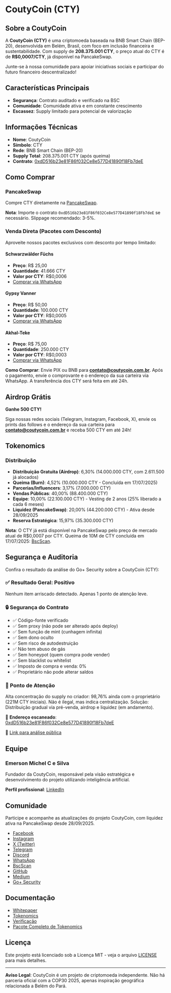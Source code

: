 # CoutyCoin (CTY)



## Sobre a CoutyCoin

A **CoutyCoin (CTY)** é uma criptomoeda baseada na BNB Smart Chain (BEP-20), desenvolvida em Belém, Brasil, com foco em inclusão financeira e sustentabilidade. Com supply de **208.375.001 CTY**, o preço atual do CTY é de **R$0,0007/CTY**, já disponível na PancakeSwap.

Junte-se à nossa comunidade para apoiar iniciativas sociais e participar do futuro financeiro descentralizado!

## Características Principais

- **Segurança**: Contrato auditado e verificado na BSC
- **Comunidade**: Comunidade ativa e em constante crescimento
- **Escassez**: Supply limitado para potencial de valorização

## Informações Técnicas

- **Nome**: CoutyCoin
- **Símbolo**: CTY
- **Rede**: BNB Smart Chain (BEP-20)
- **Supply Total**: 208.375.001 CTY (após queima)
- **Contrato**: [0xdD516b23e81F86f032Ce8e577D41890f18Fb7deE](https://bscscan.com/address/0xdD516b23e81F86f032Ce8e577D41890f18Fb7deE)

## Como Comprar

### PancakeSwap
Compre CTY diretamente na [PancakeSwap](https://pancakeswap.finance/swap?outputCurrency=0xdD516b23e81F86f032Ce8e577D41890f18Fb7deE).

**Nota**: Importe o contrato `0xdD516b23e81F86f032Ce8e577D41890f18Fb7deE` se necessário. Slippage recomendado: 3-5%.

### Venda Direta (Pacotes com Desconto)

Aproveite nossos pacotes exclusivos com desconto por tempo limitado:

#### Schwarzwälder Füchs
- **Preço**: R$ 25,00
- **Quantidade**: 41.666 CTY
- **Valor por CTY**: R$0,0006
- [Comprar via WhatsApp](https://wa.me/5591984615709?text=Olá,%20quero%20o%20pacote%20Schwarzwälder%20Füchs%20(R$25)%20da%20CoutyCoin!)

#### Gypsy Vanner
- **Preço**: R$ 50,00
- **Quantidade**: 100.000 CTY
- **Valor por CTY**: R$0,0005
- [Comprar via WhatsApp](https://wa.me/5591984615709?text=Olá,%20quero%20o%20pacote%20Gypsy%20Vanner%20(R$50)%20da%20CoutyCoin!)

#### Akhal-Teke
- **Preço**: R$ 75,00
- **Quantidade**: 250.000 CTY
- **Valor por CTY**: R$0,0003
- [Comprar via WhatsApp](https://wa.me/5591984615709?text=Olá,%20quero%20o%20pacote%20Akhal-Teke%20(R$75)%20da%20CoutyCoin!)

**Como Comprar**: Envie PIX ou BNB para **contato@coutycoin.com.br**. Após o pagamento, envie o comprovante e o endereço da sua carteira via WhatsApp. A transferência dos CTY será feita em até 24h.

## Airdrop Grátis

**Ganhe 500 CTY!**

Siga nossas redes sociais (Telegram, Instagram, Facebook, X), envie os prints das follows e o endereço da sua carteira para **contato@coutycoin.com.br** e receba 500 CTY em até 24h!

## Tokenomics

### Distribuição

- **Distribuição Gratuita (Airdrop)**: 6,30% (14.000.000 CTY, com 2.611.500 já alocados)
- **Queima (Burn)**: 4,52% (10.000.000 CTY - Concluída em 17/07/2025)
- **Parcerias/Influencers**: 3,17% (7.000.000 CTY)
- **Vendas Públicas**: 40,00% (88.400.000 CTY)
- **Equipe**: 10,00% (22.100.000 CTY) - Vesting de 2 anos (25% liberado a cada 6 meses)
- **Liquidez (PancakeSwap)**: 20,00% (44.200.000 CTY) - Ativa desde 28/09/2025
- **Reserva Estratégica**: 15,97% (35.300.000 CTY)

**Nota**: O CTY já está disponível na PancakeSwap pelo preço de mercado atual de R$0,0007 por CTY. Queima de 10M de CTY concluída em 17/07/2025: [BscScan](https://bscscan.com/tx/0x77b971788ea90456b531e4989a16f44a605a5dc50f8607d7dc5c6d7b00fd7b4a).

## Segurança e Auditoria

Confira o resultado da análise do Go+ Security sobre a CoutyCoin (CTY):

### ✅ Resultado Geral: Positivo

Nenhum item arriscado detectado. Apenas 1 ponto de atenção leve.

### 🔒 Segurança do Contrato

- ✅ Código-fonte verificado
- ✅ Sem proxy (não pode ser alterado após deploy)
- ✅ Sem função de mint (cunhagem infinita)
- ✅ Sem dono oculto
- ✅ Sem risco de autodestruição
- ✅ Não tem abuso de gás
- ✅ Sem honeypot (quem compra pode vender)
- ✅ Sem blacklist ou whitelist
- ✅ Imposto de compra e venda: 0%
- ✅ Proprietário não pode alterar saldos

### 🧠 Ponto de Atenção

Alta concentração do supply no criador: 98,76% ainda com o proprietário (221M CTY iniciais). Não é ilegal, mas indica centralização. Solução: Distribuição gradual via pré-venda, airdrop e liquidez (em andamento).

📌 **Endereço escaneado**: [0xdD516b23e81F86f032Ce8e577D41890f18Fb7deE](https://bscscan.com/address/0xdD516b23e81F86f032Ce8e577D41890f18Fb7deE)

🔗 [Link para análise pública](https://gopluslabs.io/token-security/56/0xdD516b23e81F86f032Ce8e577D41890f18Fb7deE)

## Equipe

### Emerson Michel C e Silva

Fundador da CoutyCoin, responsável pela visão estratégica e desenvolvimento do projeto utilizando inteligência artificial.

**Perfil profissional**: [LinkedIn](https://www.linkedin.com/in/emerson-silva-01117387?utm_source=share&utm_campaign=share_via&utm_content=profile&utm_medium=android_app)

## Comunidade

Participe e acompanhe as atualizações do projeto CoutyCoin, com liquidez ativa na PancakeSwap desde 28/09/2025.

- [Facebook](https://www.facebook.com/profile.php?id=61578309513680)
- [Instagram](https://www.instagram.com/coutycoin.oficial/)
- [X (Twitter)](https://x.com/CoutyCoin?t=7VGGLkZ8gaefsUyjYDqpPg&s=09)
- [Telegram](https://t.me/coutycoinctyoficial)
- [Discord](https://discord.gg/bWKFuTYx55)
- [WhatsApp](https://wa.me/5591984615709)
- [BscScan](https://bscscan.com/address/0xdD516b23e81F86f032Ce8e577D41890f18Fb7deE)
- [GitHub](https://github.com/coutycoin/coutycoin)
- [Medium](https://medium.com/@coutycoin)
- [Go+ Security](https://gopluslabs.io/token-security/56/0xdD516b23e81F86f032Ce8e577D41890f18Fb7deE)

## Documentação

- [Whitepaper](whitepaper_coutycoin.pdf)
- [Tokenomics](Tokenomics_coutycoin.txt)
- [Verificação](Verificacao_coutycoin.pdf)
- [Pacote Completo de Tokenomics](Coutycoin_tokenomics_pacote_completo.PDF)

## Licença

Este projeto está licenciado sob a Licença MIT - veja o arquivo [LICENSE](LICENSE) para mais detalhes.

---

**Aviso Legal**: CoutyCoin é um projeto de criptomoeda independente. Não há parceria oficial com a COP30 2025, apenas inspiração geográfica relacionada a Belém do Pará.
